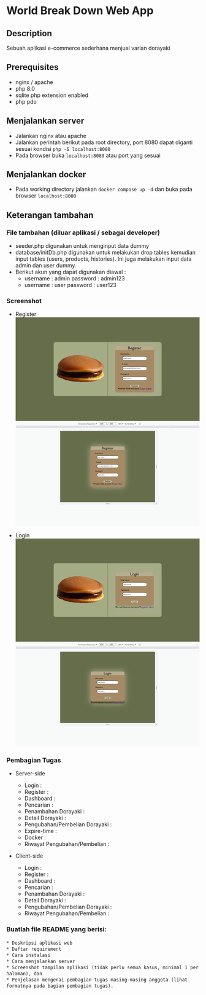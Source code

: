 # World Break Down Web App

## Description
Sebuah aplikasi e-commerce sederhana menjual varian dorayaki

## Prerequisites
- nginx / apache
- php 8.0
- sqlite php extension enabled
- php pdo

## Menjalankan server
- Jalankan nginx atau apache
- Jalankan perintah berikut pada root directory, port 8080 dapat diganti sesuai kondisi
`php -S localhost:8080`
- Pada browser buka `localhost:8080` atau port yang sesuai

## Menjalankan docker
- Pada working directory jalankan `docker compose up -d` dan buka pada browser `localhost:8000`

## Keterangan tambahan

### File tambahan (diluar aplikasi / sebagai developer)
- seeder.php digunakan untuk menginput data dummy
- database/initDb.php digunakan untuk melakukan drop tables kemudian input tables (users, products, histories). Ini juga melakukan input data admin dan user dummy.
- Berikut akun yang dapat digunakan diawal :
    * username : admin  password : admin123
    * username : user password : user123 


### Screenshot
- Register
![Register Desktop](./screenshots/Register_Desktop.png)
![Register Responsive](./screenshots/Register_800x600.png)

- Login
![Login Desktop](./screenshots/Login_Desktop.png)
![Login Responsive](./screenshots/Login_800x600.png)


### Pembagian Tugas
- Server-side
    * Login :
    * Register :
    * Dashboard :
    * Pencarian :
    * Penambahan Dorayaki :
    * Detail Dorayaki :
    * Pengubahan/Pembelian Dorayaki :
    * Expire-time :
    * Docker :
    * Riwayat Pengubahan/Pembelian :


- Client-side
    * Login :
    * Register :
    * Dashboard :
    * Pencarian :
    * Penambahan Dorayaki :
    * Detail Dorayaki :
    * Pengubahan/Pembelian Dorayaki :
    * Riwayat Pengubahan/Pembelian :

### Buatlah file README yang berisi:
    * Deskripsi aplikasi web
    * Daftar requirement
    * Cara instalasi
    * Cara menjalankan server
    * Screenshot tampilan aplikasi (tidak perlu semua kasus, minimal 1 per halaman), dan 
    * Penjelasan mengenai pembagian tugas masing-masing anggota (lihat formatnya pada bagian pembagian tugas).


